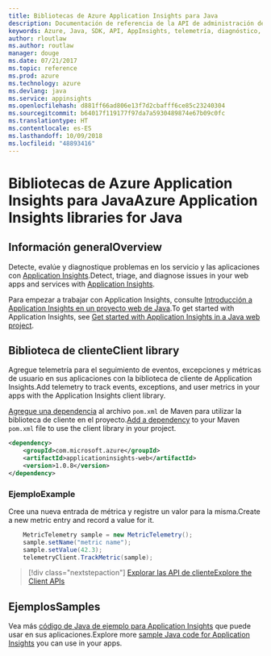 ```yaml
---
title: Bibliotecas de Azure Application Insights para Java
description: Documentación de referencia de la API de administración de Java para Azure Appplication Insights
keywords: Azure, Java, SDK, API, AppInsights, telemetría, diagnóstico, seguimiento, registros, rendimiento
author: rloutlaw
ms.author: routlaw
manager: douge
ms.date: 07/21/2017
ms.topic: reference
ms.prod: azure
ms.technology: azure
ms.devlang: java
ms.service: appinsights
ms.openlocfilehash: d881ff66ad806e13f7d2cbafff6ce85c23240304
ms.sourcegitcommit: b64017f119177f97da7a5930489874e67b09c0fc
ms.translationtype: HT
ms.contentlocale: es-ES
ms.lasthandoff: 10/09/2018
ms.locfileid: "48893416"
---
```

# <a name="azure-application-insights-libraries-for-java"></a><span data-ttu-id="198ba-104">Bibliotecas de Azure Application Insights para Java</span><span class="sxs-lookup"><span data-stu-id="198ba-104">Azure Application Insights libraries for Java</span></span>

## <a name="overview"></a><span data-ttu-id="198ba-105">Información general</span><span class="sxs-lookup"><span data-stu-id="198ba-105">Overview</span></span>

<span data-ttu-id="198ba-106">Detecte, evalúe y diagnostique problemas en los servicio y las aplicaciones con [Application Insights](/azure/application-insights/app-insights-overview).</span><span class="sxs-lookup"><span data-stu-id="198ba-106">Detect, triage, and diagnose issues in your web apps and services with [Application Insights](/azure/application-insights/app-insights-overview).</span></span>

<span data-ttu-id="198ba-107">Para empezar a trabajar con Application Insights, consulte [Introducción a Application Insights en un proyecto web de Java](/azure/application-insights/app-insights-java-get-started).</span><span class="sxs-lookup"><span data-stu-id="198ba-107">To get started with Application Insights, see [Get started with Application Insights in a Java web project](/azure/application-insights/app-insights-java-get-started).</span></span>

## <a name="client-library"></a><span data-ttu-id="198ba-108">Biblioteca de cliente</span><span class="sxs-lookup"><span data-stu-id="198ba-108">Client library</span></span>

<span data-ttu-id="198ba-109">Agregue telemetría para el seguimiento de eventos, excepciones y métricas de usuario en sus aplicaciones con la biblioteca de cliente de Application Insights.</span><span class="sxs-lookup"><span data-stu-id="198ba-109">Add telemetry to track events, exceptions, and user metrics in your apps with the Application Insights client library.</span></span>

<span data-ttu-id="198ba-110">[Agregue una dependencia](https://maven.apache.org/guides/getting-started/index.html#How_do_I_use_external_dependencies) al archivo `pom.xml` de Maven para utilizar la biblioteca de cliente en el proyecto.</span><span class="sxs-lookup"><span data-stu-id="198ba-110">[Add a dependency](https://maven.apache.org/guides/getting-started/index.html#How_do_I_use_external_dependencies) to your Maven `pom.xml` file to use the client library in your project.</span></span>

```XML
<dependency>
    <groupId>com.microsoft.azure</groupId>
    <artifactId>applicationinsights-web</artifactId>   
    <version>1.0.8</version>
</dependency>
```   

### <a name="example"></a><span data-ttu-id="198ba-111">Ejemplo</span><span class="sxs-lookup"><span data-stu-id="198ba-111">Example</span></span>

<span data-ttu-id="198ba-112">Cree una nueva entrada de métrica y registre un valor para la misma.</span><span class="sxs-lookup"><span data-stu-id="198ba-112">Create a new metric entry and record a value for it.</span></span>

```java
    MetricTelemetry sample = new MetricTelemetry();
    sample.setName("metric name");
    sample.setValue(42.3);
    telemetryClient.TrackMetric(sample);
```

> [!div class="nextstepaction"]
> [<span data-ttu-id="198ba-113">Explorar las API de cliente</span><span class="sxs-lookup"><span data-stu-id="198ba-113">Explore the Client APIs</span></span>](/java/api/overview/azure/appinsights/client)

## <a name="samples"></a><span data-ttu-id="198ba-114">Ejemplos</span><span class="sxs-lookup"><span data-stu-id="198ba-114">Samples</span></span>

<span data-ttu-id="198ba-115">Vea más [código de Java de ejemplo para Application Insights](https://azure.microsoft.com/en-us/resources/samples/?term=insights&platform=java) que puede usar en sus aplicaciones.</span><span class="sxs-lookup"><span data-stu-id="198ba-115">Explore more [sample Java code for Application Insights](https://azure.microsoft.com/en-us/resources/samples/?term=insights&platform=java) you can use in your apps.</span></span>
